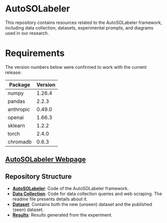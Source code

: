 # AutoSOLabeler

This repository contains resources related to the AutoSOLabeler framework, including data collection, datasets, experimental prompts, and diagrams used in our research.

# Requirements

The version numbers below were confirmed to work with the current release:

| Package    | Version   |
|------------|----------|
| numpy      | 1.26.4   |
| pandas     | 2.2.3    |
| anthropic  | 0.49.0   |
| openai     | 1.66.3   |
| sklearn    | 1.2.2    |
| torch      | 2.4.0    |
| chromadb   | 0.6.3    |

## [AutoSOLabeler Webpage](https://sites.google.com/view/autosolabeler)
## Repository Structure
- [**AutoSOLabeler**](./AutoSOLabeler): Code of the AutoSOLabeler framework. 
- [**Data Collection**](./Data%20Collection): Code for data collection queries and web scraping. The readme file presents details about it.
- [**Dataset**](./Dataset): Contains both the new (unseen) dataset and the published (seen) dataset.
- [**Results**](./Results): Results generated from the experiment.
